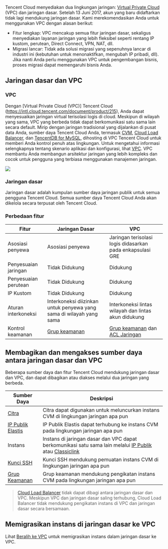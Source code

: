Tencent Cloud menyediakan dua lingkungan jaringan: [Virtual Private Cloud](https://intl.cloud.tencent.com/product/vpc) (VPC) dan jaringan dasar.
Setelah 13 Juni 2017, akun yang baru didaftarkan tidak lagi mendukung jaringan dasar. Kami merekomendasikan Anda untuk menggunakan VPC dengan alasan berikut:
- Fitur lengkap: VPC mencakup semua fitur jaringan dasar, sekaligus menyediakan layanan jaringan yang lebih fleksibel seperti rentang IP kustom, perutean, Direct Connect, VPN, NAT, dll.
- Migrasi lancar: Tidak ada solusi migrasi yang sepenuhnya lancar di industri ini (kebutuhan untuk menonaktifkan, mengubah IP pribadi, dll). Jika nanti Anda perlu menggunakan VPC untuk pengembangan bisnis, proses migrasi dapat memengaruhi bisnis Anda.

## Jaringan dasar dan VPC

### VPC

Dengan [Virtual Private Cloud (VPC)] Tencent Cloud (https://intl.cloud.tencent.com/document/product/215), Anda dapat menyesuaikan jaringan virtual terisolasi logis di cloud. Meskipun di wilayah yang sama, VPC yang berbeda tidak dapat berkomunikasi satu sama lain secara default. Mirip dengan jaringan tradisional yang dijalankan di pusat data Anda, sumber daya Tencent Cloud Anda, termasuk [CVM](https://intl.cloud.tencent.com/document/product/213/495), [Cloud Load Balancer](https://intl.cloud.tencent.com/document/product/214/524), dan [TencentDB for MySQL](https://intl.cloud.tencent.com/document/product/236/5147), dihosting di VPC Tencent Cloud untuk memberi Anda kontrol penuh atas lingkungan. Untuk mengetahui informasi selengkapnya tentang skenario aplikasi dan konfigurasi, lihat [VPC](https://intl.cloud.tencent.com/document/product/215/535). VPC membantu Anda membangun arsitektur jaringan yang lebih kompleks dan cocok untuk pengguna yang terbiasa menggunakan manajemen jaringan.

![](https://main.qcloudimg.com/raw/b86b2e3af8e21354d317bb2b4739b47d.jpg)

### Jaringan dasar

Jaringan dasar adalah kumpulan sumber daya jaringan publik untuk semua pengguna Tencent Cloud. Semua sumber daya Tencent Cloud Anda akan dikelola secara terpusat oleh Tencent Cloud.

### Perbedaan fitur

| **Fitur**| **Jaringan Dasar**| **VPC** |
|---------|---------|---------|
| Asosiasi penyewa | Asosiasi penyewa | Jaringan terisolasi logis didasarkan pada enkapsulasi GRE |
| Penyesuaian jaringan | Tidak Didukung | Didukung |
| Penyesuaian perutean | Tidak Didukung | Didukung |
| IP Kustom | Tidak Didukung | Didukung |
| Aturan interkoneksi | Interkoneksi diizinkan untuk penyewa yang sama di wilayah yang sama | Interkoneksi lintas wilayah dan lintas akun didukung |
| Kontrol keamanan　| [Grup keamanan](https://intl.cloud.tencent.com/document/product/213/12452)| [Grup keamanan](https://intl.cloud.tencent.com/document/product/213/12452) dan [ACL Jaringan](https://intl.cloud.tencent.com/document/product/215/5132) |

## Membagikan dan mengakses sumber daya antara jaringan dasar dan VPC

Beberapa sumber daya dan fitur Tencent Cloud mendukung jaringan dasar dan VPC, dan dapat dibagikan atau diakses melalui dua jaringan yang berbeda.

|**Sumber Daya**|**Deskripsi**|
|--|--|
|[Citra](https://intl.cloud.tencent.com/document/product/213/4940)|Citra dapat digunakan untuk meluncurkan instans CVM di lingkungan jaringan apa pun|
|[IP Publik Elastis](https://intl.cloud.tencent.com/document/product/213/5733)|IP Publik Elastis dapat terhubung ke instans CVM pada lingkungan jaringan apa pun|
|Instans|Instans di jaringan dasar dan VPC dapat berkomunikasi satu sama lain melalui [IP Publik](https://intl.cloud.tencent.com/document/product/213/5224) atau [Classiclink](https://intl.cloud.tencent.com/document/product/215/31807)|
|[Kunci SSH](https://intl.cloud.tencent.com/document/product/213/6092)|Kunci SSH mendukung pemuatan instans CVM di lingkungan jaringan apa pun|
|[Grup Keamanan](https://intl.cloud.tencent.com/document/product/213/12452)|Grup keamanan mendukung pengikatan instans CVM pada lingkungan jaringan apa pun|

> [Cloud Load Balancer](https://intl.cloud.tencent.com/document/product/214) tidak dapat dibagi antara jaringan dasar dan VPC. Meskipun VPC dan jaringan dasar saling terhubung, Cloud Load Balancer tidak mendukung pengikatan instans di VPC dan jaringan dasar secara bersamaan.

## Memigrasikan instans di jaringan dasar ke VPC

Lihat [Beralih ke VPC](https://intl.cloud.tencent.com/document/product/213/20278) untuk memigrasikan instans dalam jaringan dasar ke VPC.
